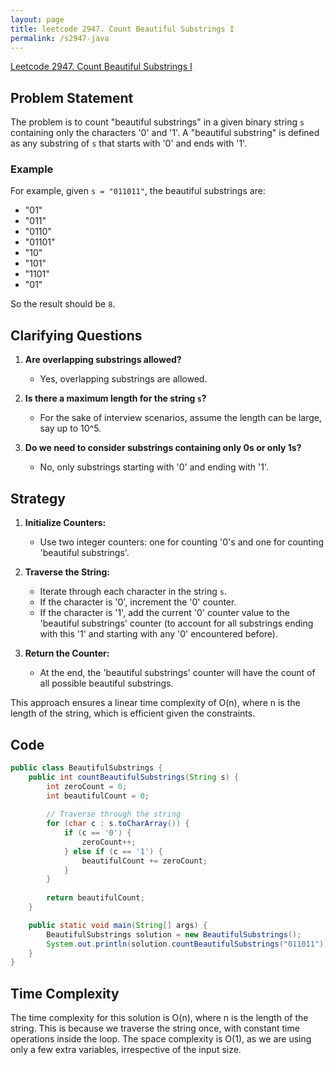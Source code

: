 ```yaml
---
layout: page
title: leetcode 2947. Count Beautiful Substrings I
permalink: /s2947-java
---
```

[Leetcode 2947. Count Beautiful Substrings I](https://algoadvance.github.io/algoadvance/l2947)
## Problem Statement

The problem is to count "beautiful substrings" in a given binary string `s` containing only the characters '0' and '1'. A "beautiful substring" is defined as any substring of `s` that starts with '0' and ends with '1'.

### Example

For example, given `s = "011011"`, the beautiful substrings are:
- "01"
- "011"
- "0110"
- "01101"
- "10"
- "101"
- "1101"
- "01"

So the result should be `8`.

## Clarifying Questions

1. **Are overlapping substrings allowed?**
   - Yes, overlapping substrings are allowed.
   
2. **Is there a maximum length for the string `s`?**
   - For the sake of interview scenarios, assume the length can be large, say up to 10^5.

3. **Do we need to consider substrings containing only 0s or only 1s?**
   - No, only substrings starting with '0' and ending with '1'.

## Strategy

1. **Initialize Counters:**
   - Use two integer counters: one for counting '0's and one for counting 'beautiful substrings'.

2. **Traverse the String:**
   - Iterate through each character in the string `s`.
   - If the character is '0', increment the '0' counter.
   - If the character is '1', add the current '0' counter value to the 'beautiful substrings' counter (to account for all substrings ending with this '1' and starting with any '0' encountered before).

3. **Return the Counter:**
   - At the end, the 'beautiful substrings' counter will have the count of all possible beautiful substrings.

This approach ensures a linear time complexity of O(n), where n is the length of the string, which is efficient given the constraints.

## Code

```java
public class BeautifulSubstrings {
    public int countBeautifulSubstrings(String s) {
        int zeroCount = 0;
        int beautifulCount = 0;
        
        // Traverse through the string
        for (char c : s.toCharArray()) {
            if (c == '0') {
                zeroCount++;
            } else if (c == '1') {
                beautifulCount += zeroCount;
            }
        }
        
        return beautifulCount;
    }

    public static void main(String[] args) {
        BeautifulSubstrings solution = new BeautifulSubstrings();
        System.out.println(solution.countBeautifulSubstrings("011011")); // Output should be 8
    }
}
```

## Time Complexity

The time complexity for this solution is O(n), where n is the length of the string. This is because we traverse the string once, with constant time operations inside the loop. The space complexity is O(1), as we are using only a few extra variables, irrespective of the input size.